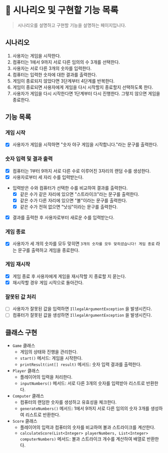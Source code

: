 📝 시나리오 및 구현할 기능 목록
===
> 시나리오를 설명하고 구현할 기능을 설명하는 페이지입니다. 
## 시나리오

1. 사용자는 게임을 시작한다.
2. 컴퓨터는 1에서 9까지 서로 다른 임의의 수 3개를 선택한다.
3. 사용자는 서로 다른 3개의 숫자를 입력한다.
4. 컴퓨터는 입력한 숫자에 대한 결과를 출력한다.
5. 게임이 종료되지 않았다면 3단계부터 4단계를 반복한다.
6. 게임이 종료되면 사용자에게 게임을 다시 시작할지 종료할지 선택하도록 한다.
7. 사용자가 게임을 다시 시작한다면 1단계부터 다시 진행한다. 그렇지 않으면 게임을 종료한다.

## 기능 목록

### 게임 시작

- [x]  사용자가 게임을 시작하면 "숫자 야구 게임을 시작합니다."라는 문구를 출력한다.

### 숫자 입력 및 결과 출력

- [x]  컴퓨터는 1부터 9까지 서로 다른 수로 이루어진 3자리의 랜덤 수를 생성한다.
- [x]  사용자로부터 세 자리 수를 입력받는다.
- 입력받은 수와 컴퓨터가 선택한 수를 비교하여 결과를 출력한다.
  - [x]  같은 수가 같은 자리에 있으면 "스트라이크"라는 문구를 출력한다.
  - [x]  같은 수가 다른 자리에 있으면 "볼"이라는 문구를 출력한다.
  - [x]  같은 수가 전혀 없으면 "낫싱"이라는 문구를 출력한다.
- [x]  결과를 출력한 후 사용자로부터 새로운 수를 입력받는다.

### 게임 종료

- [x]  사용자가 세 개의 숫자를 모두 맞히면 `3개의 숫자를 모두 맞히셨습니다! 게임 종료` 라는 문구를 출력하고 게임을 종료한다.

### 게임 재시작

- [x]  게임 종료 후 사용자에게 게임을 재시작할 지 종료할 지 묻는다.
- [x]  재시작할 경우 게임 시작으로 돌아간다.

### 잘못된 값 처리
- [ ]  사용자가 잘못된 값을 입력하면 `IllegalArgumentException` 을 발생시킨다.
- [ ]  컴퓨터가 잘못된 값을 생성하면  `IllegalArgumentException` 을 발생시킨다.
## 클래스 구현
- `Game` 클래스
  - 게임의 상태와 진행을 관리한다.
  - `start()` 메서드: 게임을 시작한다.
  - `printResult(int[] result)` 메서드: 숫자 입력 결과를 출력한다.
- `Player` 클래스
  - 플레이어의 입력을 처리한다.
  - `inputNumbers()` 메서드: 서로 다른 3개의 숫자를 입력받아 리스트로 반환한다.
- `Computer` 클래스
  - 컴퓨터의 랜덤한 숫자를 생성하고 유효성을 체크한다.
  - `generateNumbers()` 메서드: 1에서 9까지 서로 다른 임의의 숫자 3개를 생성하여 리스트로 반환한다.
- `Score` 클래스
  - 플레이어의 입력과 컴퓨터의 숫자를 비교하여 볼과 스트라이크를 계산한다.
  - `calculateScore(List<Integer> playerNumbers, List<Integer> computerNumbers)` 메서드: 볼과 스트라이크 개수를 계산하여 배열로 반환한다.